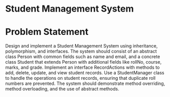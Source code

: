 # **Student Management System**
# **Problem Statement**
Design and implement a Student Management System using inheritance, 
polymorphism, and interfaces. The system should consist of an abstract class 
Person with common fields such as name and email, and a concrete class Student 
that extends Person with additional fields like rollNo, course, marks, and grade. 
Implement an interface RecordActions with methods to add, delete, update, 
and view student records. Use a StudentManager class to handle the operations 
on student records, ensuring that duplicate roll numbers are prevented. The 
system should demonstrate method overriding, method overloading, and 
the use of abstract methods. 
